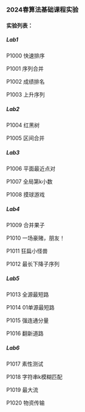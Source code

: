 ### 2024春算法基础课程实验

#### 实验列表：

##### Lab1

P1000 快速排序

P1001 序列合并

P1002 成绩排名

P1003 上升序列

##### Lab2

P1004 红黑树

P1005 区间合并

##### Lab3

P1006 平面最近点对

P1007 全局第k小数

P1008 摸球游戏

##### Lab4

P1009 合并果子

P1010 一场豪赌，朋友！

P1011 狂扁小怪兽

P1012 最长下降子序列

##### Lab5

P1013 全源最短路

P1014 01单源最短路

P1015 强连通分量

P1016 翻新道路

##### Lab6

P1017 素性测试

P1018 字符串k模糊匹配

P1019 最大流

P1020 物资传输